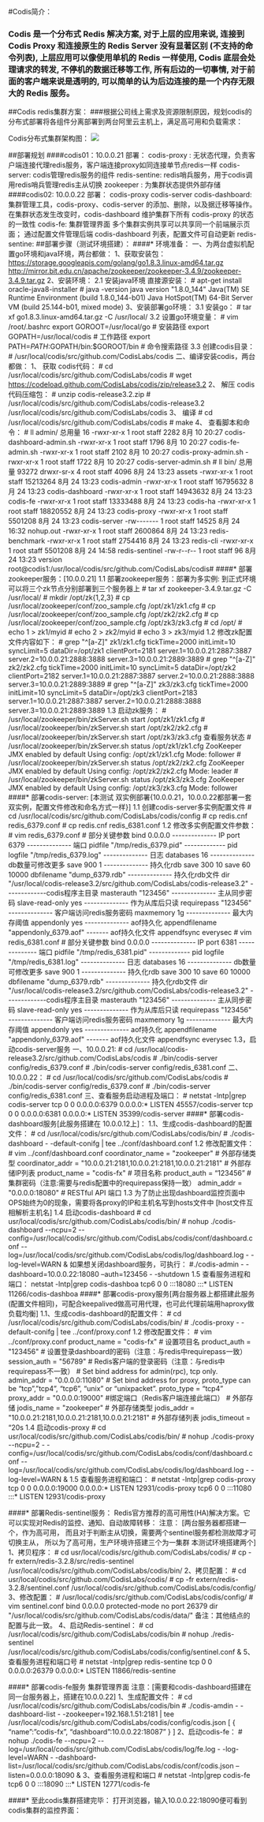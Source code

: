 #Codis简介：
### Codis 是一个分布式 Redis 解决方案, 对于上层的应用来说, 连接到 Codis Proxy 和连接原生的 Redis Server 没有显著区别 (不支持的命令列表), 上层应用可以像使用单机的 Redis 一样使用, Codis 底层会处理请求的转发, 不停机的数据迁移等工作, 所有后边的一切事情, 对于前面的客户端来说是透明的, 可以简单的认为后边连接的是一个内存无限大的 Redis 服务。
##Codis redis集群方案：
###根据公司线上需求及资源限制原因，规划codis的分布式部署将各组件分离部署到两台阿里云主机上，满足高可用和负载需求：

Codis分布式集群架构图：
![](https://raw.githubusercontent.com/CodisLabs/codis/release3.2/doc/pictures/architecture.png)

##部署规划
####codis01：10.0.0.21
	部署：
	codis-proxy : 无状态代理，负责客户端连接代理redis服务，客户端连接proxy如同连接单节点redis一样
	codis-server: codis管理redis服务的组件
	redis-sentine: redis哨兵服务，用于codis调用redis哨兵管理redis主从切换
	zookeeper   : 为集群状态提供外部存储
####codis02: 10.0.0.22
	部署：
	codis-proxy
	codis-server
	codis-dashboard:集群管理工具，codis-proxy、codis-server 的添加、删除，以及据迁移等操作。
在集群状态发生改变时，codis-dashboard 维护集群下所有 codis-proxy 的状态的一致性
codis-fe: 集群管理界面
多个集群实例共享可以共享同一个前端展示页面；
通过配置文件管理后端 codis-dashboard 列表，配置文件可自动更新
redis-sentine:
##部署步骤（测试环境搭建）：
####* 环境准备：
一、为两台虚拟机配置go环境和java环境，两台都做：
	1、获取安装包：
		https://storage.googleapis.com/golang/go1.8.3.linux-amd64.tar.gz
		http://mirror.bit.edu.cn/apache/zookeeper/zookeeper-3.4.9/zookeeper-3.4.9.tar.gz
	2、安装环境：
	2.1 安装java环境 直接源安装：
		# apt-get install oracle-java8-installer
		# java -version
			java version "1.8.0_144"
			Java(TM) SE Runtime Environment (build 1.8.0_144-b01)
			Java HotSpot(TM) 64-Bit Server VM (build 25.144-b01, mixed mode)
	3、安装部署go环境：
		3.1 安装go：
			# tar xf go1.8.3.linux-amd64.tar.gz -C /usr/local/
		3.2 设置go环境变量：
			# vim /root/.bashrc
			export GOROOT=/usr/local/go # 安装路径 
			export GOPATH=/usr/local/codis # 工作路径 
			export PATH=$PATH:$GOPATH/bin:$GOROOT/bin # 命令搜索路径
		3.3 创建codis目录：
			# /usr/local/codis/src/github.com/CodisLabs/codis
二、编译安装codis，两台都做：
	1、 获取 codis代码：
		# cd /usr/local/codis/src/github.com/CodisLabs/codis
		# wget https://codeload.github.com/CodisLabs/codis/zip/release3.2
	2、 解压 codis代码压缩包：
		# unzip codis-release3.2.zip
		# /usr/local/codis/src/github.com/CodisLabs/codis-release3.2 /usr/local/codis/src/github.com/CodisLabs/codis
	3、 编译
		# cd /usr/local/codis/src/github.com/CodisLabs/codis
		# make 
	4、 查看脚本和命令：
		# ll admin/
			总用量 16
			-rwxr-xr-x 1 root staff 2282 8月  10 20:27 codis-dashboard-admin.sh
			-rwxr-xr-x 1 root staff 1796 8月  10 20:27 codis-fe-admin.sh
			-rwxr-xr-x 1 root staff 2102 8月  10 20:27 codis-proxy-admin.sh
			-rwxr-xr-x 1 root staff 1722 8月  10 20:27 codis-server-admin.sh
		# ll bin/
			总用量 93272
			drwxr-sr-x 4 root staff     4096 8月  24 13:23 assets
			-rwxr-xr-x 1 root staff 15213264 8月  24 13:23 codis-admin
			-rwxr-xr-x 1 root staff 16795632 8月  24 13:23 codis-dashboard
			-rwxr-xr-x 1 root staff 14943632 8月  24 13:23 codis-fe
			-rwxr-xr-x 1 root staff 13333488 8月  24 13:23 codis-ha
			-rwxr-xr-x 1 root staff 18820552 8月  24 13:23 codis-proxy
			-rwxr-xr-x 1 root staff  5501208 8月  24 13:23 codis-server
			-rw------- 1 root staff    14525 8月  24 16:32 nohup.out
			-rwxr-xr-x 1 root staff  2600864 8月  24 13:23 redis-benchmark
			-rwxr-xr-x 1 root staff  2754416 8月  24 13:23 redis-cli
			-rwxr-xr-x 1 root staff  5501208 8月  24 14:58 redis-sentinel
			-rw-r--r-- 1 root staff       96 8月  24 13:23 version
		root@codis1:/usr/local/codis/src/github.com/CodisLabs/codis# 
####* 部署zookeeper服务：[10.0.0.21]
1.1 部署zookeeper服务：部署为多实例: 到正式环境 可以将三个zk节点分别部署到三个服务器上
	# tar xf zookeeper-3.4.9.tar.gz -C /usr/local/
	# mkdir /opt/zk{1,2,3}
	# cp /usr/local/zookeeper/conf/zoo_sample.cfg /opt/zk1/zk1.cfg
	# cp /usr/local/zookeeper/conf/zoo_sample.cfg /opt/zk2/zk2.cfg
	# cp /usr/local/zookeeper/conf/zoo_sample.cfg /opt/zk3/zk3.cfg
	# cd /opt/
	# echo 1 > zk1/myid
	# echo 2 > zk2/myid
	# echo 3 > zk3/myid
1.2 修改zk配置文件内容如下：
	# grep "^[a-Z]" zk1/zk1.cfg 
		tickTime=2000
		initLimit=10
		syncLimit=5
		dataDir=/opt/zk1
		clientPort=2181
		server.1=10.0.0.21:2887:3887
		server.2=10.0.0.21:2888:3888
		server.3=10.0.0.21:2889:3889
	# grep "^[a-Z]" zk2/zk2.cfg 
		tickTime=2000
		initLimit=10
		syncLimit=5
		dataDir=/opt/zk2
		clientPort=2182
		server.1=10.0.0.21:2887:3887
		server.2=10.0.0.21:2888:3888
		server.3=10.0.0.21:2889:3889
	# grep "^[a-Z]" zk3/zk3.cfg 
		tickTime=2000
		initLimit=10
		syncLimit=5
		dataDir=/opt/zk3
		clientPort=2183
		server.1=10.0.0.21:2887:3887
		server.2=10.0.0.21:2888:3888
		server.3=10.0.0.21:2889:3889
1.3 启动zk服务：
	# /usr/local/zookeeper/bin/zkServer.sh start /opt/zk1/zk1.cfg
	# /usr/local/zookeeper/bin/zkServer.sh start /opt/zk2/zk2.cfg
	# /usr/local/zookeeper/bin/zkServer.sh start /opt/zk3/zk3.cfg
	查看服务状态
	# /usr/local/zookeeper/bin/zkServer.sh status /opt/zk1/zk1.cfg 
		ZooKeeper JMX enabled by default
		Using config: /opt/zk1/zk1.cfg
		Mode: follower
	# /usr/local/zookeeper/bin/zkServer.sh status /opt/zk2/zk2.cfg 
		ZooKeeper JMX enabled by default
		Using config: /opt/zk2/zk2.cfg
		Mode: leader
	# /usr/local/zookeeper/bin/zkServer.sh status /opt/zk3/zk3.cfg
		ZooKeeper JMX enabled by default
		Using config: /opt/zk3/zk3.cfg
		Mode: follower
####* 部署codis-server: [本测试 双实例部署{10.0.0.21，10.0.0.22都部署一套双实例，配置文件修改和命名方式一样}]
1.1 创建codis-server多实例配置文件
	# cd /usr/local/codis/src/github.com/CodisLabs/codis/config
	# cp redis.cnf redis_6379.conf 
	# cp redis.cnf redis_6381.conf
1.2 修改多实例配置文件参数： 
	# vim redis_6379.conf 
	# 部分关键参数
		bind 0.0.0.0 -------------- IP
		port 6379    -------------- 端口
		pidfile "/tmp/redis_6379.pid" ------------- pid
		logfile "/tmp/redis_6379.log" -------------- 日志
		databases 16                  -------------- db数量可修改更多
		save 900 1                    -------------- 持久化rdb
		save 300 10
		save 60 10000
		dbfilename "dump_6379.rdb"    -------------- 持久化rdb文件
		dir "/usr/local/codis-release3.2/src/github.com/CodisLabs/codis-release3.2"  -------------codis程序主目录
		masterauth "123456"           -------------- 主从同步密码
		slave-read-only yes           -------------- 作为从库后只读
		requirepass "123456"          -------------- 客户端访问redis服务密码
		maxmemory 1g                  -------------- 最大内存阈值
		appendonly yes                -------------- aof持久化
		appendfilename "appendonly_6379.aof" ------- aof持久化文件
		appendfsync everysec
	# vim redis_6381.conf 
	# 部分关键参数
		bind 0.0.0.0 -------------- IP
		port 6381    -------------- 端口
		pidfile "/tmp/redis_6381.pid" ------------- pid
		logfile "/tmp/redis_6381.log" -------------- 日志
		databases 16                  -------------- db数量可修改更多
		save 900 1                    -------------- 持久化rdb
		save 300 10
		save 60 10000
		dbfilename "dump_6379.rdb"    -------------- 持久化rdb文件
		dir "/usr/local/codis-release3.2/src/github.com/CodisLabs/codis-release3.2"  -------------codis程序主目录
		masterauth "123456"           -------------- 主从同步密码
		slave-read-only yes           -------------- 作为从库后只读
		requirepass "123456"          -------------- 客户端访问redis服务密码
		maxmemory 1g                  -------------- 最大内存阈值
		appendonly yes                -------------- aof持久化
		appendfilename "appendonly_6379.aof" ------- aof持久化文件
		appendfsync everysec
1.3，启动codis-server服务
	一、10.0.0.21:
		# cd /usr/local/codis-release3.2/src/github.com/CodisLabs/codis
		# ./bin/codis-server config/redis_6379.conf 
		# ./bin/codis-server config/redis_6381.conf 
	二、10.0.0.22：
		# cd /usr/local/codis/src/github.com/CodisLabs/codis
		# ./bin/codis-server config/redis_6379.conf 
		# ./bin/codis-server config/redis_6381.conf 
	三、查看服务启动进程及端口：
		# netstat -lntp|grep codis-server
			tcp        0      0 0.0.0.0:6379            0.0.0.0:*               LISTEN      45557/codis-server 
			tcp        0      0 0.0.0.0:6381            0.0.0.0:*               LISTEN      35399/codis-server 
####* 部署codis-dashboard服务[此服务搭建在 10.0.0.12上]：
1.1、生成codis-dashboard的配置文件：
	# cd /usr/local/codis/src/github.com/CodisLabs/codis/bin/
	# ./codis-dashboard - -default-conifg | tee ../conf/dashboard.conf 
1.2  修改配置文件：
	# vim ../conf/dashboard.conf
		coordinator_name = "zookeeper" # 外部存储类型 
		coordinator_addr = "10.0.0.21:2181,10.0.0.21:2181,10.0.0.21:2181" # 外部存储IP列表
		product_name = "codis-fx" # 项目名称 
		product_auth = “123456” # 集群密码（注意:需要与redis配置中的requirepass保持一致）
		admin_addr = "0.0.0.0:18080" # RESTful API 端口
1.3 为了防止出现dashboard监控页面中OPS始终为0的现象，需要将各proxy的IP和主机名写到hosts文件中 [host文件互相解析主机名]
1.4 启动codis-dashboard
	# cd usr/local/codis/src/github.com/CodisLabs/codis/bin/
	# nohup ./codis-dashboard --ncpu=2 --config=/usr/local/codis/src/github.com/CodisLabs/codis/conf/dashboard.conf --log=/usr/local/codis/src/github.com/CodisLabs/codis/log/dashboard.log - -log-level=WARN &
	如果想关闭dashboard服务，可执行：
	#./codis-admin - -dashboard=10.0.0.22:18080 –auth=123456 - -shutdown
1.5 查看服务进程和端口：
	netstat -lntp|grep codis-dashboa
	tcp6       0      0 :::18080                :::*                    LISTEN      11266/codis-dashboa
####* 部署codis-proxy服务[两台服务器上都搭建此服务(配置文件相同)，可配合keepalived做高可用代理，也可此代理前端用haproxy做负载均衡]
1.1、生成codis-dashboard的配置文件：
	# cd /usr/local/codis/src/github.com/CodisLabs/codis/bin/
	# ./codis-proxy - -default-conifg | tee ../conf/proxy.conf 
1.2  修改配置文件：
	# vim ../conf/proxy.conf 
		product_name = "codis-fx" # 设置项目名 
		product_auth = "123456" # 设置登录dashboard的密码（注意：与redis中requirepass一致）
		session_auth = "56789" # Redis客户端的登录密码（注意：与redis中requirepass不一致） 
		# Set bind address for admin(rpc), tcp only. 
		admin_addr = "0.0.0.0:11080" 
		# Set bind address for proxy, proto_type can be “tcp”,”tcp4”, “tcp6”, “unix” 
		or “unixpacket”. 
		proto_type = “tcp4” 
		proxy_addr = "0.0.0.0:19000" #绑定端口（Redis客户端连接此端口） 
		# 外部存储 
		jodis_name = "zookeeper" # 外部存储类型 
		jodis_addr = "10.0.0.21:2181,10.0.0.21:2181,10.0.0.21:2181" # 外部存储列表 
		jodis_timeout = “20s
1.4 启动codis-proxy
	# cd usr/local/codis/src/github.com/CodisLabs/codis/bin/
	# nohup ./codis-proxy --ncpu=2 - -config=/usr/local/codis/src/github.com/CodisLabs/codis/conf/dashboard.conf --log=/usr/local/codis/src/github.com/CodisLabs/codis/log/dashboard.log - -log-level=WARN &
1.5 查看服务进程和端口：
	# netstat -lntp|grep codis-proxy
	tcp        0      0 0.0.0.0:19000           0.0.0.0:*               LISTEN      12931/codis-proxy
	tcp6       0      0 :::11080                :::*                    LISTEN      12931/codis-proxy
	
	
####* 部署Redis-sentinel服务：
Redis官方推荐的高可用性(HA)解决方案。它可以实现对Redis的监控、通知、自动故障转移：
注意： [两台服务器都搭建一个，作为高可用，
而且对于判断主从切换，需要两个sentinel服务都检测故障才可切换主从，
所以为了高可用，生产环境许搭建三个为一集群
本测试环境搭建两个]
1、拷贝程序：
	# cd usr/local/codis/src/github.com/CodisLabs/codis/
	# cp -fr extern/redis-3.2.8/src/redis-sentinel /usr/local/codis/src/github.com/CodisLabs/codis/bin/
2、拷贝配置：
	# cd usr/local/codis/src/github.com/CodisLabs/codis/
	# cp -fr extern/redis-3.2.8/sentinel.conf /usr/local/codis/src/github.com/CodisLabs/codis/config/
3、修改配置：
	# /usr/local/codis/src/github.com/CodisLabs/codis/config/
	# vim sentinel.conf
		bind 0.0.0.0 
		protected-mode no 
		port 26379 
		dir "/usr/local/codis/src/github.com/CodisLabs/codis/data/"
	备注：其他结点的配置与此一致。
4、启动Redis-sentinel：
	# cd /usr/local/codis/src/github.com/CodisLabs/codis/bin
	# nohup ./redis-sentinel /usr/local/codis/src/github.com/CodisLabs/codis/config/sentinel.conf &
5、查看服务进程和端口号
	# netstat -lntp|grep redis-sentine
	tcp        0      0 0.0.0.0:26379           0.0.0.0:*               LISTEN      11866/redis-sentine
	
	
####* 部署codis-fe服务 集群管理界面
注意：[需要和codis-dashboard搭建在同一台服务器上，搭建在10.0.0.22]
1、生成配置文件：
	# cd /usr/local/codis/src/github.com/CodisLabs/codis/bin
	# ./codis-amdin - -dashboard-list - -zookeeper=192.168.1.51:2181 | tee /usr/local/codis/src/github.com/CodisLabs/codis/config/codis.json
		[ 
			{ 
			“name”:”codis-fx”, 
			“dashboard”:10.0.0.22:18087” 
			} 
		]
2、启动codis-fe：
	# nohup ./codis-fe --ncpu=2 --log=/usr/local/codis/src/github.com/CodisLabs/codis/log/fe.log - -log-level=WARN - -dashboard-list=/usr/local/codis/src/github.com/CodisLabs/codis/conf/codis.json –listen=0.0.0.0:18090 &
3、查看服务进程和端口
	# netstat -lntp|grep codis-fe
	tcp6       0      0 :::18090                :::*                    LISTEN      12771/codis-fe
	
####* 至此codis集群搭建完毕：
打开浏览器，输入10.0.0.22:18090便可看到codis集群的监控界面：